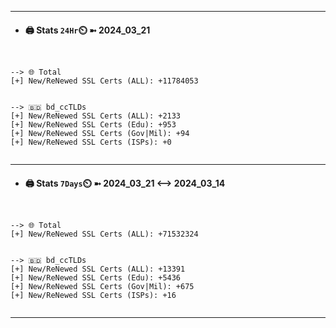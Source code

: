

---
- #### 🖨️ **Stats** `24Hr`⏲️ ➼ 2024_03_21
```console


--> 🌐 Total
[+] New/ReNewed SSL Certs (ALL): +11784053


--> 🇧🇩 bd_ccTLDs
[+] New/ReNewed SSL Certs (ALL): +2133
[+] New/ReNewed SSL Certs (Edu): +953
[+] New/ReNewed SSL Certs (Gov|Mil): +94
[+] New/ReNewed SSL Certs (ISPs): +0


```

---
- #### 🖨️ **Stats** `7Days`⏲️ ➼ 2024_03_21 <--> 2024_03_14
```console


--> 🌐 Total
[+] New/ReNewed SSL Certs (ALL): +71532324


--> 🇧🇩 bd_ccTLDs
[+] New/ReNewed SSL Certs (ALL): +13391
[+] New/ReNewed SSL Certs (Edu): +5436
[+] New/ReNewed SSL Certs (Gov|Mil): +675
[+] New/ReNewed SSL Certs (ISPs): +16


```

---

